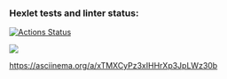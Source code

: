 ### Hexlet tests and linter status:
[![Actions Status](https://github.com/Agrarox666/python-project-49/workflows/hexlet-check/badge.svg)](https://github.com/Agrarox666/python-project-49/actions)

<a href="https://codeclimate.com/github/Agrarox666/python-project-49/maintainability"><img src="https://api.codeclimate.com/v1/badges/fc1464fbf627ca6f83e8/maintainability" /></a>

https://asciinema.org/a/xTMXCyPz3xIHHrXp3JpLWz30b
